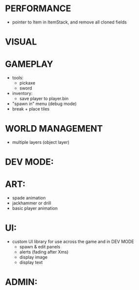 # PERFORMANCE

-   pointer to Item in ItemStack, and remove all cloned fields

# VISUAL

# GAMEPLAY

-   tools:
    -   pickaxe
    -   sword
-   inventory:
    -   save player to player.bin
-   "spawn in" menu (debug mode)
-   break + place tiles

# WORLD MANAGEMENT

-   multiple layers (object layer)

# DEV MODE:

# ART:

-   spade animation
-   jackhammer or drill
-   basic player animation

# UI:

-   custom UI library for use across the game and in DEV MODE
    -   spawn & edit panels
    -   alerts (fading after Xms)
    -   display image
    -   display text

# ADMIN:
